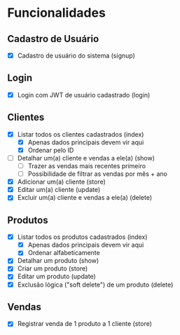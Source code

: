 # Funcionalidades

## Cadastro de Usuário

- [x] Cadastro de usuário do sistema (signup)

## Login

- [x] Login com JWT de usuário cadastrado (login)

## Clientes

- [x] Listar todos os clientes cadastrados (index)
  - [x] Apenas dados principais devem vir aqui
  - [x] Ordenar pelo ID
- [ ] Detalhar um(a) cliente e vendas a ele(a) (show)
  - [ ] Trazer as vendas mais recentes primeiro
  - [ ] Possibilidade de filtrar as vendas por mês + ano
- [x] Adicionar um(a) cliente (store)
- [x] Editar um(a) cliente (update)
- [x] Excluir um(a) cliente e vendas a ele(a) (delete)

## Produtos

- [x] Listar todos os produtos cadastrados (index)
  - [x] Apenas dados principais devem vir aqui
  - [x] Ordenar alfabeticamente
- [x] Detalhar um produto (show)
- [x] Criar um produto (store)
- [x] Editar um produto (update)
- [x] Exclusão lógica ("soft delete") de um produto (delete)

## Vendas

- [x] Registrar venda de 1 produto a 1 cliente (store)
